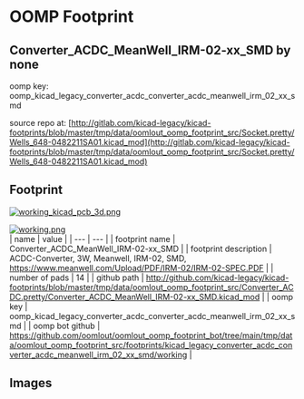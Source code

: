 # OOMP Footprint  
## Converter_ACDC_MeanWell_IRM-02-xx_SMD  by none  
  
oomp key: oomp_kicad_legacy_converter_acdc_converter_acdc_meanwell_irm_02_xx_smd  
  
source repo at: [http://gitlab.com/kicad-legacy/kicad-footprints/blob/master/tmp/data/oomlout_oomp_footprint_src/Socket.pretty/Wells_648-0482211SA01.kicad_mod](http://gitlab.com/kicad-legacy/kicad-footprints/blob/master/tmp/data/oomlout_oomp_footprint_src/Socket.pretty/Wells_648-0482211SA01.kicad_mod)  
## Footprint  
  
[![working_kicad_pcb_3d.png](working_kicad_pcb_3d_600.png)](working_kicad_pcb_3d.png)  
  
[![working.png](working_600.png)](working.png)  
| name | value | 
| --- | --- | 
| footprint name | Converter_ACDC_MeanWell_IRM-02-xx_SMD | 
| footprint description | ACDC-Converter, 3W, Meanwell, IRM-02, SMD, https://www.meanwell.com/Upload/PDF/IRM-02/IRM-02-SPEC.PDF | 
| number of pads | 14 | 
| github path | http://github.com/kicad-legacy/kicad-footprints/blob/master/tmp/data/oomlout_oomp_footprint_src/Converter_ACDC.pretty/Converter_ACDC_MeanWell_IRM-02-xx_SMD.kicad_mod | 
| oomp key | oomp_kicad_legacy_converter_acdc_converter_acdc_meanwell_irm_02_xx_smd | 
| oomp bot github | https://github.com/oomlout/oomlout_oomp_footprint_bot/tree/main/tmp/data/oomlout_oomp_footprint_src/footprints/kicad_legacy_converter_acdc_converter_acdc_meanwell_irm_02_xx_smd/working | 
## Images  
